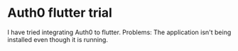 # Auth0 flutter trial

I have tried integrating Auth0 to flutter.
Problems: The application isn't being installed even though it is running.
